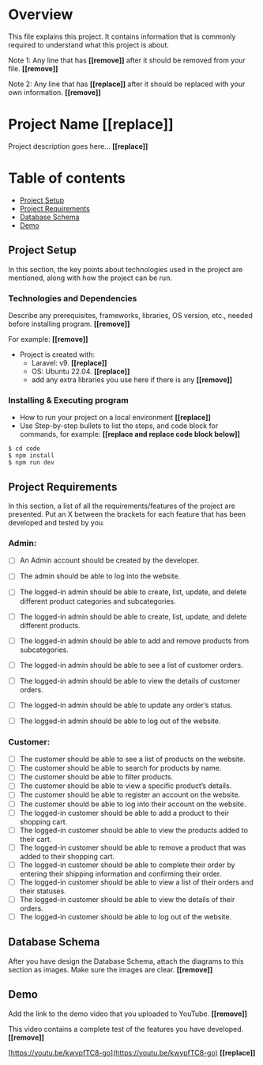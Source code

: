 # Overview
This file explains this project.
It contains information that is commonly required to understand what this project is about.

Note 1: Any line that has **[[remove]]** after it should be removed from your file. **[[remove]]**

Note 2: Any line that has **[[replace]]** after it should be replaced with your own information. **[[remove]]**

# Project Name [[replace]]
Project description goes here... **[[replace]]**

# Table of contents
* [Project Setup](#project-setup)
* [Project Requirements](#project-requirements)
* [Database Schema](#database-schema)
* [Demo](#demo)


## Project Setup

In this section, the key points about technologies used in the project are mentioned, along with how the project can be run.

### Technologies and Dependencies

Describe any prerequisites, frameworks, libraries, OS version, etc., needed before installing program. **[[remove]]**

For example: **[[remove]]**
* Project is created with:
  * Laravel: v9. **[[replace]]**
  * OS: Ubuntu 22.04. **[[replace]]**
  * add any extra libraries you use here if there is any **[[remove]]**

### Installing & Executing program

* How to run your project on a local environment **[[replace]]**
* Use Step-by-step bullets to list the steps, and code block for commands, for example: **[[replace and replace code block below]]**
```
$ cd code
$ npm install
$ npm run dev
```

## Project Requirements
In this section, a list of all the requirements/features of the project are presented.
Put an X between the brackets for each feature that has been developed and tested by you.

### Admin:
- [ ] An Admin account should be created by the developer.
- [ ] The admin should be able to log into the website.
- [ ] The logged-in admin should be able to create, list, update, and delete different product categories and subcategories.
- [ ] The logged-in admin should be able to create, list, update, and delete different products.
- [ ] The logged-in admin should be able to add and remove products from subcategories.
- [ ] The logged-in admin should be able to see a list of customer orders.
- [ ] The logged-in admin should be able to view the details of customer orders.
- [ ] The logged-in admin should be able to update any order’s status.
- [ ] The logged-in admin should be able to log out of the website.


### Customer:
- [ ] The customer should be able to see a list of products on the website.
- [ ] The customer should be able to search for products by name.
- [ ] The customer should be able to filter products.
- [ ] The customer should be able to view a specific product’s details.
- [ ] The customer should be able to register an account on the website.
- [ ] The customer should be able to log into their account on the website.
- [ ] The logged-in customer should be able to add a product to their shopping cart.
- [ ] The logged-in customer should be able to view the products added to their cart.
- [ ] The logged-in customer should be able to remove a product that was added to their shopping cart.
- [ ] The logged-in customer should be able to complete their order by entering their shipping information and confirming their order.
- [ ] The logged-in customer should be able to view a list of their orders and their statuses.
- [ ] The logged-in customer should be able to view the details of their orders.
- [ ] The logged-in customer should be able to log out of the website.

## Database Schema
After you have design the Database Schema, attach the diagrams to this section as images. Make sure the images are clear. **[[remove]]**

## Demo 
Add the link to the demo video that you uploaded to YouTube. **[[remove]]**

This video contains a complete test of the features you have developed. **[[remove]]**

[https://youtu.be/kwvpfTC8-go](https://youtu.be/kwvpfTC8-go) **[[replace]]**
